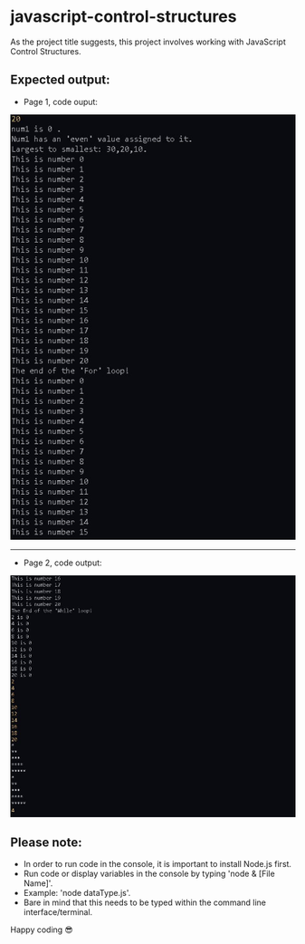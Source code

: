 # javascript-control-structures

As the project title suggests, this project involves working with JavaScript Control Structures.

## Expected output:

* Page 1, code ouput:
<img src="/images/Capture.JPG" alt="code output in console">

<hr/>

* Page 2, code output:
<img src="/images/Capture2.JPG" alt="code output in console">

## Please note:

* In order to run code in the console, it is important to install Node.js first.
* Run code or display variables in the console by typing 'node & [File Name]'.
* Example: 'node dataType.js'.
* Bare in mind that this needs to be typed within the command line interface/terminal.

Happy coding :sunglasses:
